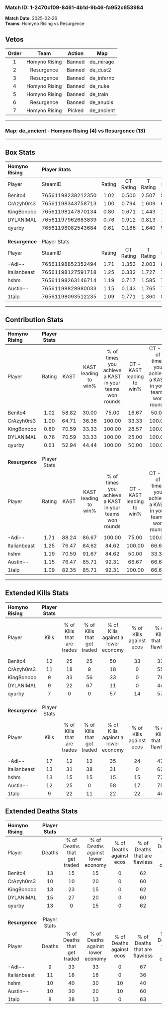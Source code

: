 ### Match ID: 1-2470cf09-8461-4b1d-9b46-fa952c653984  
**Match Date**: 2025-02-26  
**Teams**: Homyno Rising vs Resurgence  

## Vetos  

| Order | Team | Action | Map |
| :---: | :--: | :----: | --- |
| 1 | Homyno Rising | Banned | de_mirage |
| 2 | Resurgence | Banned | de_dust2 |
| 3 | Resurgence | Banned | de_inferno |
| 4 | Homyno Rising | Banned | de_nuke |
| 5 | Homyno Rising | Banned | de_train |
| 6 | Resurgence | Banned | de_anubis |
| 7 | Homyno Rising | Picked | de_ancient |

---  

### **Map**: de_ancient - Homyno Rising (4) vs Resurgence (13)  
---  

## Box Stats  

| **Homyno Rising** | Player Stats      |        |           |          |       |       |       |         |        |      |     |
| :- | :- | :-: | :-: | :-: | :-: | :-: | :-: | :-: | :-: | :-: | :-: |
| Player            | SteamID           | Rating | CT Rating | T Rating | KAST  |  ADR  | Kills | Assists | Deaths | K/D  | HS% |
| Benito4           | 76561198238212350 |  1.02  |   0.500   |  2.507   | 58.82 | 98.0  |  12   |    3    |   13   | 0.92 | 50  |
| CrAzyh0rs3        | 76561198343758713 |  1.00  |   0.794   |  1.609   | 64.71 | 66.9  |  11   |    1    |   10   | 1.10 | 54  |
| KingBonobo        | 76561198147870134 |  0.80  |   0.671   |  1.443   | 70.59 | 49.8  |   9   |    3    |   13   | 0.69 | 66  |
| DYLANIMAL         | 76561197962683839 |  0.76  |   0.912   |  0.813   | 70.59 | 56.7  |   9   |    2    |   15   | 0.60 | 77  |
| qyurby            | 76561198082543684 |  0.61  |   0.186   |  1.640   | 52.94 | 60.7  |   7   |    4    |   13   | 0.54 | 42  |
|                   |                   |        |           |          |       |       |       |         |        |      |     |
|                   |                   |        |           |          |       |       |       |         |        |      |     |
|                   |                   |        |           |          |       |       |       |         |        |      |     |
| **Resurgence**    | Player Stats      |        |           |          |       |       |       |         |        |      |     |
| Player            | SteamID           | Rating | CT Rating | T Rating | KAST  |  ADR  | Kills | Assists | Deaths | K/D  | HS% |
| -Adi--            | 76561198852352494 |  1.71  |   1.353   |  2.003   | 88.24 | 114.3 |  17   |    9    |   9    | 1.89 | 47  |
| Italianbeast      | 76561198127591718 |  1.25  |   0.332   |  1.727   | 76.47 | 86.1  |  13   |    7    |   11   | 1.18 | 30  |
| hshm              | 76561198263146714 |  1.19  |   0.717   |  1.585   | 70.59 | 79.1  |  13   |    2    |   10   | 1.30 | 61  |
| Austin--          | 76561198828980033 |  1.15  |   0.143   |  1.765   | 76.47 | 63.8  |  12   |    5    |   10   | 1.20 | 33  |
| 1talp             | 76561198093512235 |  1.09  |   0.771   |  1.360   | 82.35 | 59.4  |   9   |    5    |   8    | 1.13 | 44  |
---  

## Contribution Stats  

| **Homyno Rising** | Player Stats |       |                      |                                                        |                           |                                                             |                          |                                                            |
| :- | :-: | :-: | :-: | :-: | :-: | :-: | :-: | :-: |
| Player            |    Rating    | KAST  | KAST leading to win% | % of times you achieve a KAST in your teams won rounds | CT - KAST leading to win% | CT - % of times you achieve a KAST in your teams won rounds | T - KAST leading to win% | T - % of times you achieve a KAST in your teams won rounds |
| Benito4           |     1.02     | 58.82 |        30.00         |                         75.00                          |           16.67           |                            50.00                            |          50.00           |                           100.00                           |
| CrAzyh0rs3        |     1.00     | 64.71 |        36.36         |                         100.00                         |           33.33           |                           100.00                            |          40.00           |                           100.00                           |
| KingBonobo        |     0.80     | 70.59 |        33.33         |                         100.00                         |           28.57           |                           100.00                            |          40.00           |                           100.00                           |
| DYLANIMAL         |     0.76     | 70.59 |        33.33         |                         100.00                         |           25.00           |                           100.00                            |          50.00           |                           100.00                           |
| qyurby            |     0.61     | 52.94 |        44.44         |                         100.00                         |           50.00           |                           100.00                            |          40.00           |                           100.00                           |
|                   |              |       |                      |                                                        |                           |                                                             |                          |                                                            |
|                   |              |       |                      |                                                        |                           |                                                             |                          |                                                            |
|                   |              |       |                      |                                                        |                           |                                                             |                          |                                                            |
| **Resurgence**    | Player Stats |       |                      |                                                        |                           |                                                             |                          |                                                            |
| Player            |    Rating    | KAST  | KAST leading to win% | % of times you achieve a KAST in your teams won rounds | CT - KAST leading to win% | CT - % of times you achieve a KAST in your teams won rounds | T - KAST leading to win% | T - % of times you achieve a KAST in your teams won rounds |
| -Adi--            |     1.71     | 88.24 |        86.67         |                         100.00                         |           75.00           |                           100.00                            |          90.91           |                           100.00                           |
| Italianbeast      |     1.25     | 76.47 |        84.62         |                         84.62                          |          100.00           |                            66.67                            |          81.82           |                           90.00                            |
| hshm              |     1.19     | 70.59 |        91.67         |                         84.62                          |           50.00           |                            33.33                            |          100.00          |                           100.00                           |
| Austin--          |     1.15     | 76.47 |        85.71         |                         92.31                          |           66.67           |                            66.67                            |          90.91           |                           100.00                           |
| 1talp             |     1.09     | 82.35 |        85.71         |                         92.31                          |          100.00           |                            66.67                            |          83.33           |                           100.00                           |
---  

## Extended Kills Stats  

| **Homyno Rising** | Player Stats |                            |                            |                                    |                         |                              |                                 |                                       |                    |           |
| :- | :-: | :-: | :-: | :-: | :-: | :-: | :-: | :-: | :-: | :-: |
| Player            |    Kills     | % of Kills that are trades | % of Kills that got traded | % of Kills against a lower economy | % of Kills against ecos | % of Kills that are flawless | % of Kills that are close duels | % of Kills that are assisted by flash | Pistol Round Kills | AWP Kills |
| Benito4           |      12      |             25             |             25             |                 50                 |           33            |              33              |                0                |                   0                   |         0          |     3     |
| CrAzyh0rs3        |      11      |             18             |             9              |                 18                 |            0            |              55              |                0                |                   0                   |         0          |     2     |
| KingBonobo        |      9       |             33             |             56             |                 33                 |            0            |              78              |                0                |                   0                   |         0          |     2     |
| DYLANIMAL         |      9       |             22             |             67             |                 11                 |            0            |              44              |               11                |                  11                   |         0          |     1     |
| qyurby            |      7       |             0              |             0              |                 57                 |           14            |              57              |                0                |                   0                   |         2          |     0     |
|                   |              |                            |                            |                                    |                         |                              |                                 |                                       |                    |           |
|                   |              |                            |                            |                                    |                         |                              |                                 |                                       |                    |           |
|                   |              |                            |                            |                                    |                         |                              |                                 |                                       |                    |           |
| **Resurgence**    | Player Stats |                            |                            |                                    |                         |                              |                                 |                                       |                    |           |
| Player            |    Kills     | % of Kills that are trades | % of Kills that got traded | % of Kills against a lower economy | % of Kills against ecos | % of Kills that are flawless | % of Kills that are close duels | % of Kills that are assisted by flash | Pistol Round Kills | AWP Kills |
| -Adi--            |      17      |             12             |             12             |                 35                 |           24            |              47              |                0                |                   6                   |         0          |     1     |
| Italianbeast      |      13      |             31             |             38             |                 31                 |            0            |              62              |                0                |                   8                   |         0          |     0     |
| hshm              |      13      |             15             |             15             |                 15                 |           15            |              77              |                8                |                   0                   |         0          |     4     |
| Austin--          |      12      |             25             |             0              |                 58                 |           17            |              75              |                0                |                   0                   |         0          |     1     |
| 1talp             |      9       |             22             |             11             |                 22                 |           22            |              44              |               11                |                  11                   |         3          |     0     |
## Extended Deaths Stats  

| **Homyno Rising** | Player Stats |                             |                                   |                          |                               |                            |                           |               |
| :- | :-: | :-: | :-: | :-: | :-: | :-: | :-: | :-: |
| Player            |    Deaths    | % of Deaths that get traded | % of Deaths against lower economy | % of Deaths against ecos | % of Deaths that are flawless | % of Deaths that are close | % of Deaths while blinded | Deaths to AWP |
| Benito4           |      13      |             15              |                15                 |            0             |              62               |             0              |             0             |       0       |
| CrAzyh0rs3        |      10      |             10              |                20                 |            0             |              60               |             10             |             0             |       0       |
| KingBonobo        |      13      |             23              |                15                 |            0             |              62               |             8              |             8             |       2       |
| DYLANIMAL         |      15      |             27              |                20                 |            0             |              60               |             0              |             0             |       1       |
| qyurby            |      13      |              0              |                15                 |            0             |              62               |             0              |            15             |       0       |
|                   |              |                             |                                   |                          |                               |                            |                           |               |
|                   |              |                             |                                   |                          |                               |                            |                           |               |
|                   |              |                             |                                   |                          |                               |                            |                           |               |
| **Resurgence**    | Player Stats |                             |                                   |                          |                               |                            |                           |               |
| Player            |    Deaths    | % of Deaths that get traded | % of Deaths against lower economy | % of Deaths against ecos | % of Deaths that are flawless | % of Deaths that are close | % of Deaths while blinded | Deaths to AWP |
| -Adi--            |      9       |             33              |                33                 |            0             |              67               |             0              |             0             |       1       |
| Italianbeast      |      11      |             18              |                18                 |            0             |              36               |             0              |             0             |       1       |
| hshm              |      10      |             40              |                30                 |            10            |              40               |             10             |             0             |       0       |
| Austin--          |      10      |             30              |                20                 |            10            |              60               |             0              |             0             |       0       |
| 1talp             |      8       |             38              |                13                 |            0             |              63               |             0              |            13             |       0       |
